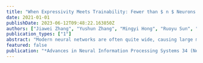 ```yaml
---
title: "When Expressivity Meets Trainability: Fewer than $ n $ Neurons Can Work"
date: 2021-01-01
publishDate: 2023-06-12T09:48:22.163850Z
authors: ["Jiawei Zhang", "Yushun Zhang", "Mingyi Hong", "Ruoyu Sun", "Zhi-Quan Luo"]
publication_types: ["1"]
abstract: "Modern neural networks are often quite wide, causing large memory and computation costs. It is thus of great interest to train a narrower network. However, training narrow neural nets remains a challenging task. We ask two theoretical questions: Can narrow networks have as strong expressivity as wide ones? If so, does the loss function exhibit a benign optimization landscape? In this work, we provide partially affirmative answers to both questions for 1-hidden-layer networks with fewer than $n$ (sample size) neurons when the activation is smooth. First, we prove that as long as the width $m\geq 2n/d$ (where $d$ is the input dimension), its expressivity is strong, ie, there exists at least one global minimizer with zero training loss. Second, we identify a nice local region with no local-min or saddle points. Nevertheless, it is not clear whether gradient descent can stay in this nice region. Third, we consider a constrained optimization formulation where the feasible region is the nice local region, and prove that every KKT point is a nearly global minimizer. It is expected that projected gradient methods converge to KKT points under mild technical conditions, but we leave the rigorous convergence analysis to future work. Thorough numerical results show that projected gradient methods on this constrained formulation significantly outperform SGD for training narrow neural nets."
featured: false
publication: "*Advances in Neural Information Processing Systems 34 (NeurIPS 2021)*"
---
```


